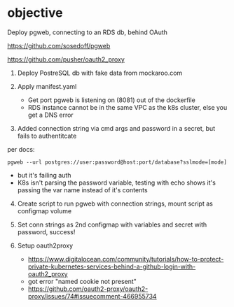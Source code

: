 # objective

Deploy pgweb, connecting to an RDS db, behind OAuth

https://github.com/sosedoff/pgweb

https://github.com/pusher/oauth2_proxy

1. Deploy PostreSQL db with fake data from mockaroo.com

2. Apply manifest.yaml

   * Get port pgweb is listening on (8081) out of the dockerfile
   * RDS instance cannot be in the same VPC as the k8s cluster, else you get a DNS error

3. Added connection string via cmd args and password in a secret, but fails to authentitcate

per docs:
```
pgweb --url postgres://user:password@host:port/database?sslmode=[mode]
```

   * but it's failing auth
   * K8s isn't parsing the password variable, testing with echo shows it's passing the var name instead of it's contents

4. Create script to run pgweb with connection strings, mount script as configmap volume

5. Set conn strings as 2nd configmap with variables and secret with password, success!

6. Setup oauth2proxy

   * https://www.digitalocean.com/community/tutorials/how-to-protect-private-kubernetes-services-behind-a-github-login-with-oauth2_proxy
   * got error "named cookie not present"
   * https://github.com/oauth2-proxy/oauth2-proxy/issues/74#issuecomment-466955734
